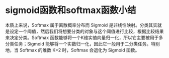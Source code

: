 # sigmoid函数和softmax函数小结


本质上来说，Softmax 属于离散概率分布而 Sigmoid 是非线性映射。分类其实就是设定一个阈值，然后我们将想要分类的对象与这个阈值进行比较，根据比较结果来决定分类。Softmax 函数能够将一个K维实值向量归一化，所以它主要被用于多分类任务；Sigmoid 能够将一个实数归一化，因此它一般用于二分类任务。特别地，当 Softmax 的维数 K=2 时，Softmax 会退化为 Sigmoid 函数。